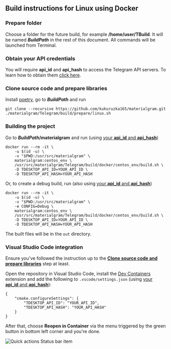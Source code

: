 ## Build instructions for Linux using Docker

### Prepare folder

Choose a folder for the future build, for example **/home/user/TBuild**. It will be named ***BuildPath*** in the rest of this document. All commands will be launched from Terminal.

### Obtain your API credentials

You will require **api_id** and **api_hash** to access the Telegram API servers. To learn how to obtain them [click here][api_credentials].

### Clone source code and prepare libraries

Install [poetry](https://python-poetry.org), go to ***BuildPath*** and run

    git clone --recursive https://github.com/kukuruzka165/materialgram.git
    ./materialgram/Telegram/build/prepare/linux.sh

### Building the project

Go to ***BuildPath*/materialgram** and run (using [your **api_id** and **api_hash**](#obtain-your-api-credentials))

    docker run --rm -it \
        -u $(id -u) \
        -v "$PWD:/usr/src/materialgram" \
        materialgram:centos_env \
        /usr/src/materialgram/Telegram/build/docker/centos_env/build.sh \
        -D TDESKTOP_API_ID=YOUR_API_ID \
        -D TDESKTOP_API_HASH=YOUR_API_HASH

Or, to create a debug build, run (also using [your **api_id** and **api_hash**](#obtain-your-api-credentials))

    docker run --rm -it \
        -u $(id -u) \
        -v "$PWD:/usr/src/materialgram" \
        -e CONFIG=Debug \
        materialgram:centos_env \
        /usr/src/materialgram/Telegram/build/docker/centos_env/build.sh \
        -D TDESKTOP_API_ID=YOUR_API_ID \
        -D TDESKTOP_API_HASH=YOUR_API_HASH

The built files will be in the `out` directory.

### Visual Studio Code integration

Ensure you've followed the instruction up to the [**Clone source code and prepare libraries**](#clone-source-code-and-prepare-libraries) step at least.

Open the repository in Visual Studio Code, install the [Dev Containers](https://marketplace.visualstudio.com/items?itemName=ms-vscode-remote.remote-containers) extension and add the following to `.vscode/settings.json` (using [your **api_id** and **api_hash**](#obtain-your-api-credentials)):

    {
        "cmake.configureSettings": {
            "TDESKTOP_API_ID": "YOUR_API_ID",
            "TDESKTOP_API_HASH": "YOUR_API_HASH"
        }
    }

After that, choose **Reopen in Container** via the menu triggered by the green button in bottom left corner and you're done.

![Quick actions Status bar item](https://code.visualstudio.com/assets/docs/devcontainers/containers/remote-dev-status-bar.png)

[api_credentials]: api_credentials.md
